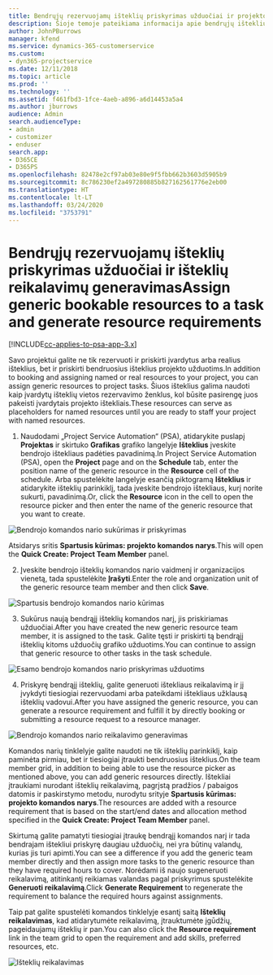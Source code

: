 ```yaml
---
title: Bendrųjų rezervuojamų išteklių priskyrimas užduočiai ir projekto komandai
description: Šioje temoje pateikiama informacija apie bendrųjų išteklių rezervavimą užduotims ir projekto komandoms.
author: JohnPBurrows
manager: kfend
ms.service: dynamics-365-customerservice
ms.custom:
- dyn365-projectservice
ms.date: 12/11/2018
ms.topic: article
ms.prod: ''
ms.technology: ''
ms.assetid: f461fbd3-1fce-4aeb-a896-a6d14453a5a4
ms.author: jburrows
audience: Admin
search.audienceType:
- admin
- customizer
- enduser
search.app:
- D365CE
- D365PS
ms.openlocfilehash: 82478e2cf97ab03e80e9f5fbb662b3603d5905b9
ms.sourcegitcommit: 8c786230ef2a497280885b827162561776e2eb00
ms.translationtype: HT
ms.contentlocale: lt-LT
ms.lasthandoff: 03/24/2020
ms.locfileid: "3753791"
---
```

# <a name="assign-generic-bookable-resources-to-a-task-and-generate-resource-requirements"></a><span data-ttu-id="d9100-103">Bendrųjų rezervuojamų išteklių priskyrimas užduočiai ir išteklių reikalavimų generavimas</span><span class="sxs-lookup"><span data-stu-id="d9100-103">Assign generic bookable resources to a task and generate resource requirements</span></span> 

[!INCLUDE[cc-applies-to-psa-app-3.x](../includes/cc-applies-to-psa-app-3x.md)]

<span data-ttu-id="d9100-104">Savo projektui galite ne tik rezervuoti ir priskirti įvardytus arba realius išteklius, bet ir priskirti bendruosius išteklius projekto užduotims.</span><span class="sxs-lookup"><span data-stu-id="d9100-104">In addition to booking and assigning named or real resources to your project, you can assign generic resources to project tasks.</span></span> <span data-ttu-id="d9100-105">Šiuos išteklius galima naudoti kaip įvardytų išteklių vietos rezervavimo ženklus, kol būsite pasirengę juos pakeisti įvardytais projekto ištekliais.</span><span class="sxs-lookup"><span data-stu-id="d9100-105">These resources can serve as placeholders for named resources until you are ready to staff your project with named resources.</span></span> 

1. <span data-ttu-id="d9100-106">Naudodami „Project Service Automation“ (PSA), atidarykite puslapį **Projektas** ir skirtuko **Grafikas** grafiko langelyje **Išteklius** įveskite bendrojo ištekliaus padėties pavadinimą.</span><span class="sxs-lookup"><span data-stu-id="d9100-106">In Project Service Automation (PSA), open the **Project** page and on the **Schedule** tab, enter the position name of the generic resource in the **Resource** cell of the schedule.</span></span> <span data-ttu-id="d9100-107">Arba spustelėkite langelyje esančią piktogramą **Išteklius** ir atidarykite išteklių parinkiklį, tada įveskite bendrojo ištekliaus, kurį norite sukurti, pavadinimą.</span><span class="sxs-lookup"><span data-stu-id="d9100-107">Or, click the **Resource** icon in the cell to open the resource picker and then enter the name of the generic resource that you want to create.</span></span>

![Bendrojo komandos nario sukūrimas ir priskyrimas](media/RM-how-to-9.png)

<span data-ttu-id="d9100-109">Atsidarys sritis **Spartusis kūrimas: projekto komandos narys**.</span><span class="sxs-lookup"><span data-stu-id="d9100-109">This will open the **Quick Create: Project Team Member** panel.</span></span> 

2. <span data-ttu-id="d9100-110">Įveskite bendrojo išteklių komandos nario vaidmenį ir organizacijos vienetą, tada spustelėkite **Įrašyti**.</span><span class="sxs-lookup"><span data-stu-id="d9100-110">Enter the role and organization unit of the generic resource team member and then click **Save**.</span></span>

![Spartusis bendrojo komandos nario kūrimas](media/RM-how-to-10.png)

3. <span data-ttu-id="d9100-112">Sukūrus naują bendrąjį išteklių komandos narį, jis priskiriamas užduočiai.</span><span class="sxs-lookup"><span data-stu-id="d9100-112">After you have created the new generic resource team member, it is assigned to the task.</span></span> <span data-ttu-id="d9100-113">Galite tęsti ir priskirti tą bendrąjį išteklių kitoms užduočių grafiko užduotims.</span><span class="sxs-lookup"><span data-stu-id="d9100-113">You can continue to assign that generic resource to other tasks in the task schedule.</span></span>

![Esamo bendrojo komandos nario priskyrimas užduotims](media/RM-how-to-11.png)

4. <span data-ttu-id="d9100-115">Priskyrę bendrąjį išteklių, galite generuoti ištekliaus reikalavimą ir jį įvykdyti tiesiogiai rezervuodami arba pateikdami ištekliaus užklausą išteklių vadovui.</span><span class="sxs-lookup"><span data-stu-id="d9100-115">After you have assigned the generic resource, you can generate a resource requirement and fulfill it by directly booking or submitting a resource request to a resource manager.</span></span>

![Bendrojo komandos nario reikalavimo generavimas](media/RM-how-to-12.png)

<span data-ttu-id="d9100-117">Komandos narių tinklelyje galite naudoti ne tik išteklių parinkiklį, kaip paminėta pirmiau, bet ir tiesiogiai įtraukti bendruosius išteklius.</span><span class="sxs-lookup"><span data-stu-id="d9100-117">On the team member grid, in addition to being able to use the resource picker as mentioned above, you can add generic resources directly.</span></span> <span data-ttu-id="d9100-118">Ištekliai įtraukiami nurodant išteklių reikalavimą, pagrįstą pradžios / pabaigos datomis ir paskirstymo metodu, nurodytu srityje **Spartusis kūrimas: projekto komandos narys**.</span><span class="sxs-lookup"><span data-stu-id="d9100-118">The resources are added with a resource requirement that is based on the start/end dates and allocation method specified in the **Quick Create: Project Team Member** panel.</span></span>

<span data-ttu-id="d9100-119">Skirtumą galite pamatyti tiesiogiai įtraukę bendrąjį komandos narį ir tada bendrajam ištekliui priskyrę daugiau užduočių, nei yra būtinų valandų, kurias jis turi apimti.</span><span class="sxs-lookup"><span data-stu-id="d9100-119">You can see a difference if you add the generic team member directly and then assign more tasks to the generic resource than they have required hours to cover.</span></span> <span data-ttu-id="d9100-120">Norėdami iš naujo sugeneruoti reikalavimą, atitinkantį reikiamas valandas pagal priskyrimus spustelėkite **Generuoti reikalavimą**.</span><span class="sxs-lookup"><span data-stu-id="d9100-120">Click **Generate Requirement** to regenerate the requirement to balance the required hours against assignments.</span></span>

<span data-ttu-id="d9100-121">Taip pat galite spustelėti komandos tinklelyje esantį saitą **Išteklių reikalavimas**, kad atidarytumėte reikalavimą, įtrauktumėte įgūdžių, pageidaujamų išteklių ir pan.</span><span class="sxs-lookup"><span data-stu-id="d9100-121">You can also click the **Resource requirement** link in the team grid to open the requirement and add skills, preferred resources, etc.</span></span>

![Išteklių reikalavimas](media/RM-how-to-13.png)

